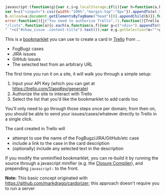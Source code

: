 ```javascript
javascript:(function(g){var c,i=g.localStorage;if(i){var h=function(a,b){return 2==arguments.length?i[a]=b:i[a]},j=function(a,b,d){var f=c("<div>").css({background:"#000",opacity:0.75,"z-index":1E4,position:"absolute",left:0,top:0,right:0,bottom:0}).appendTo("body").click(function(){e.remove();f.remove();d(null)}),e=c("<div>").css({position:"absolute",border:"1px solid #000",padding:"16px",width:300,top:64,left:(c(g).width()-200)/2,background:"#fff","z-index":1E5}).appendTo("body");c("<div>").html(a).appendTo(e);
var h=c("<input>").css({width:"100%","margin-top":"8px"}).appendTo(e).toggle(b);c("<div>").text("OK").css({width:"100%","text-align":"center",border:"1px solid #000",background:"#eee","margin-top":"8px"}).appendTo(e).click(function(){var b=h.val();e.remove();f.remove();d(b)});return e};(function(a){var b=function(){a.length&&a.shift().apply(null,Array.prototype.slice.call(arguments).concat([b]))};b()})([function(a){if(g.jQuery)a(null);else{var b=document.createElement("script");b.src="http://code.jquery.com/jquery-1.7.1.min.js";
b.onload=a;document.getElementsByTagName("head")[0].appendChild(b)}},function(a,b){c=g.jQuery;var d=h("trelloAppKey");d?b(d):j("Please specify your Trello API Key (you'll only need to do this once per site)<br><br>You can get your API Key <a href='https://trello.com/1/appKey/generate' target='apikey'>here</a><br><br>",!0,function(a){a&&b(a)})},function(a,b){c.getScript("https://trello.com/1/client.js?key="+a,b)},function(a,b,c,f){h("trelloAppKey",Trello.key());Trello.authorize({interactive:!1,success:f,
error:function(){j("You need to authorize Trello",!1,function(){Trello.authorize({type:"popup",expiration:"never",scope:{read:!0,write:!0},success:f})})}})},function(a){var b=h("trelloIdList");b?a(b):Trello.get("members/me/boards",{fields:"name"},function(d){$prompt=j('Which list should cards be sent to?<hr><div class="boards"></div>',!1,function(){b=$prompt.find("input:checked").attr("id");a(b)});c.each(d,function(a,d){$board=c("<div>").appendTo($prompt.find(".boards"));Trello.get("boards/"+d.id+
"/lists",function(a){c.each(a,function(a,f){var g=c("<div>").appendTo($board);b=f.id;c("<input type='radio'>").attr("id",b).attr("name","idList").appendTo(g);c("<label>").text(d.name+" : "+f.name).attr("for",b).appendTo(g)})})})})},function(a,b){a&&(h("trelloIdList",a),b(Trello,a))},function(a,b){var d,f=location.href;g.goBug?d=goBug.ixBug+": "+goBug.sTitle:c("#issue_header_summary").length?d=c("#key-val").text()+": "+c("#issue_header_summary").text():c("#show_issue").length&&(d=c("#show_issue .number strong").text()+
" "+c("#show_issue .content-title").text());var e;g.getSelection?e=""+g.getSelection():document.selection&&document.selection.createRange&&(e=document.selection.createRange().text);e&&(d?f+="\n\n"+e:d=e);d&&a.post("lists/"+b+"/cards",{name:d,desc:f})}])}})(window);
```

This is a <a href="http://en.wikipedia.org/wiki/Bookmarklet">bookmarklet</a> you can use to create a card in <a href="https://trello.com">Trello</a> from ...

 - FogBugz cases
 - JIRA issues
 - GitHub issues
 - The selected text from an arbitrary URL

The first time you run it on a site, it will walk you through a simple setup:

 1. Input your API Key (which you can get at https://trello.com/1/appKey/generate)
 2. Authorize the site to interact with Trello
 3. Select the list that you'd like the bookmarklet to add cards too

You'll only need to go through those steps once per domain; from then on, you should be able to send your
issues/cases/whatever directly to Trello in a single click.

The card created in Trello will 

- attempt to use the name of the FogBugz/JIRA/GitHub/etc case
- include a link to the case in the card description
- (optionally) include any selected text in the description

If you modify the unminified bookmarklet, you can re-build it by running the source through a javascript minifier 
(e.g. the <a href="http://closure-compiler.appspot.com/home">Closure Compiler</a>), 
and prepending `javascript:` to the front.


**Note:** This basic concept originated with https://github.com/markdrago/cardorizer; this approach doesn't require you to run a server